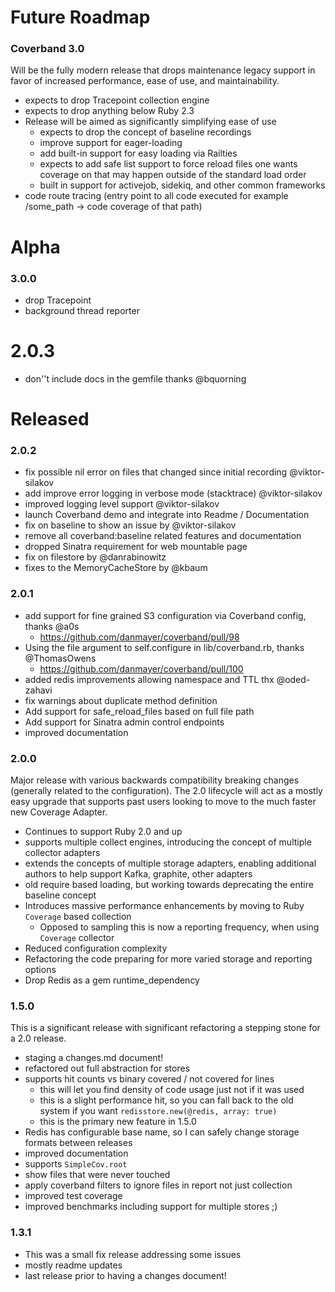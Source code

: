 # Future Roadmap

### Coverband 3.0

Will be the fully modern release that drops maintenance legacy support in favor of increased performance, ease of use, and maintainability.

* expects to drop Tracepoint collection engine
* expects to drop anything below Ruby 2.3
* Release will be aimed as significantly simplifying ease of use
   * expects to drop the concept of baseline recordings
   * improve support for eager-loading
   * add built-in support for easy loading via Railties
   * expects to add safe list support to force reload files one wants coverage on that may happen outside of the standard load order
   * built in support for activejob, sidekiq, and other common frameworks
* code route tracing (entry point to all code executed for example /some_path -> code coverage of that path)

# Alpha

### 3.0.0

* drop Tracepoint
* background thread reporter

# 2.0.3

* don''t include docs in the gemfile thanks @bquorning


# Released

### 2.0.2

* fix possible nil error on files that changed since initial recording @viktor-silakov
* add improve error logging in verbose mode (stacktrace) @viktor-silakov
* improved logging level support @viktor-silakov
* launch Coverband demo and integrate into Readme / Documentation
* fix on baseline to show an issue by @viktor-silakov
* remove all coverband:baseline related features and documentation
* dropped Sinatra requirement for web mountable page
* fix on filestore by @danrabinowitz
* fixes to the MemoryCacheStore by @kbaum

### 2.0.1

* add support for fine grained S3 configuration via Coverband config, thanks @a0s
  * https://github.com/danmayer/coverband/pull/98
* Using the file argument to self.configure in lib/coverband.rb, thanks @ThomasOwens
  * https://github.com/danmayer/coverband/pull/100
* added redis improvements allowing namespace and TTL thx @oded-zahavi
* fix warnings about duplicate method definition
* Add support for safe_reload_files based on full file path
* Add support for Sinatra admin control endpoints
* improved documentation

### 2.0.0

Major release with various backwards compatibility breaking changes (generally related to the configuration). The 2.0 lifecycle will act as a mostly easy upgrade that supports past users looking to move to the much faster new Coverage Adapter.

* Continues to support Ruby 2.0 and up
* supports multiple collect engines, introducing the concept of multiple collector adapters
* extends the concepts of multiple storage adapters, enabling additional authors to help support Kafka, graphite, other adapters
* old require based loading, but working towards deprecating the entire baseline concept
* Introduces massive performance enhancements by moving to Ruby `Coverage` based collection
   * Opposed to sampling this is now a reporting frequency, when using `Coverage` collector
* Reduced configuration complexity
* Refactoring the code preparing for more varied storage and reporting options
* Drop Redis as a gem runtime_dependency

### 1.5.0

This is a significant release with significant refactoring a stepping stone for a 2.0 release.

* staging a changes.md document!
* refactored out full abstraction for stores
* supports hit counts vs binary covered / not covered for lines
  * this will let you find density of code usage just not if it was used
  * this is a slight performance hit, so you can fall back to the old system if you want `redisstore.new(@redis, array: true)`
  * this is the primary new feature in 1.5.0
* Redis has configurable base name, so I can safely change storage formats between releases
* improved documentation
* supports `SimpleCov.root`
* show files that were never touched
* apply coverband filters to ignore files in report not just collection
* improved test coverage
* improved benchmarks including support for multiple stores ;)

### 1.3.1

* This was a small fix release addressing some issues
* mostly readme updates
* last release prior to having a changes document!
